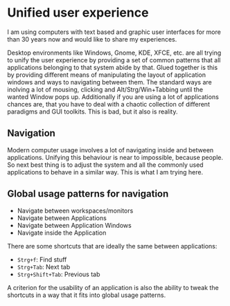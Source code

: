 # Unified user experience

I am using computers with text based and graphic user interfaces for more than 30 years now and would like to share my experiences.

Desktop environments like Windows, Gnome, KDE, XFCE, etc. are all trying to unify the user experience by providing a set of common patterns that all applications belonging to that system abide by that. Glued together is this by providing different means of manipulating the layout of application windows and ways to navigating between them. The standard ways are inolving a lot of mousing, clicking and Alt/Strg/Win+Tabbing until the wanted Window pops up. Additionally if you are using a lot of applications chances are, that you have to deal with a chaotic collection of different paradigms and GUI toolkits. This is bad, but it also is reality.


## Navigation

Modern computer usage involves a lot of navigating inside and between applications. Unifying this behaviour is near to impossible, because people. So next best thing is to adjust the system and all the commonly used applications to behave in a similar way. This is what I am trying here.

## Global usage patterns for navigation

* Navigate between workspaces/monitors
* Navigate between Applications
* Navigate between Application Windows
* Navigate inside the Application

There are some shortcuts that are ideally the same between applications:

* `Strg+f`: Find stuff
* `Strg+Tab`: Next tab
* `Strg+Shift+Tab`: Previous tab

A criterion for the usability of an application is also the ability to tweak the shortcuts in a way that it fits into global usage patterns.

